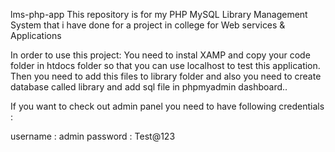 lms-php-app
This repository is for my PHP MySQL Library Management System that i have done for a project in college for Web services & Applications


In order to use this project:
You need to instal XAMP and copy your code folder in htdocs folder so that you can use localhost to test this application. Then you need to add this files to library folder and also you need to create database called library and add sql file in phpmyadmin dashboard..

If you want to check out admin panel you need to have following credentials :

username : admin
password : Test@123




